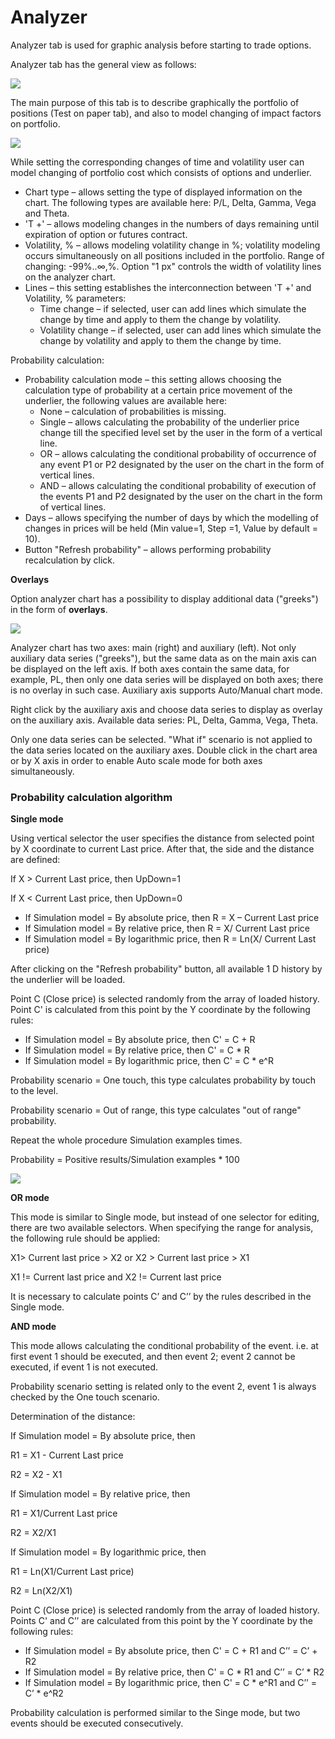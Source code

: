 # Analyzer

Analyzer tab is used for graphic analysis before starting to trade options.

Analyzer tab has the general view as follows:

![](../../../.gitbook/assets/analyzer%20%281%29.jpg)

The main purpose of this tab is to describe graphically the portfolio of positions \(Test on paper tab\), and also to model changing of impact factors on portfolio.

![](../../../.gitbook/assets/calculator.png)

While setting the corresponding changes of time and volatility user can model changing of portfolio cost which consists of options and underlier.

* Chart type – allows setting the type of displayed information on the chart. The following types are available here: P/L, Delta, Gamma, Vega and Theta.
* 'T +' – allows modeling changes in the numbers of days remaining until expiration of option or futures contract.
* Volatility, % – allows modeling volatility change in %; volatility modeling occurs simultaneously on all positions included in the portfolio. Range of changing: -99%..∞,%. Option "1 px" controls the width of volatility lines on the analyzer chart.
* Lines – this setting establishes the interconnection between 'T +' and Volatility, % parameters:
  * Time change – if selected, user can add lines which simulate the change by time and apply to them the change by volatility.
  * Volatility change – if selected, user can add lines which simulate the change by volatility and apply to them the change by time.

Probability calculation:

* Probability calculation mode – this setting allows choosing the calculation type of probability at a certain price movement of the underlier, the following values are available here:
  * None – calculation of probabilities is missing.
  * Single – allows calculating the probability of the underlier price change till the specified level set by the user in the form of a vertical line.
  * OR – allows calculating the conditional probability of occurrence of any event P1 or P2 designated by the user on the chart in the form of vertical lines.
  * AND – allows calculating the conditional probability of execution of the events P1 and P2 designated by the user on the chart in the form of vertical lines.
* Days – allows specifying the number of days by which the modelling of changes in prices will be held \(Min value=1, Step =1, Value by default = 10\).
* Button "Refresh probability" – allows performing probability recalculation by click.

**Overlays**

Option analyzer chart has a possibility to display additional data \("greeks"\) in the form of **overlays**.

![](../../../.gitbook/assets/gamma.png)

Analyzer chart has two axes: main \(right\) and auxiliary \(left\). Not only auxiliary data series \("greeks"\), but the same data as on the main axis can be displayed on the left axis. If both axes contain the same data, for example, PL, then only one data series will be displayed on both axes; there is no overlay in such case. Auxiliary axis supports Auto/Manual chart mode.

Right click by the auxiliary axis and choose data series to display as overlay on the auxiliary axis. Available data series: PL, Delta, Gamma, Vega, Theta.

Only one data series can be selected. "What if" scenario is not applied to the data series located on the auxiliary axes. Double click in the chart area or by X axis in order to enable Auto scale mode for both axes simultaneously.

### **Probability calculation algorithm**

**Single mode**

Using vertical selector the user specifies the distance from selected point by X coordinate to current Last price. After that, the side and the distance are defined:

If X &gt; Current Last price, then UpDown=1

If X &lt; Current Last price, then UpDown=0

* If Simulation model = By absolute price, then R = X – Current Last price
* If Simulation model = By relative price, then R = X/ Current Last price
* If Simulation model = By logarithmic price, then R = Ln\(X/ Current Last price\)

After clicking on the "Refresh probability" button, all available 1 D history by the underlier will be loaded.

Point С \(Close price\) is selected randomly from the array of loaded history. Point C' is calculated from this point by the Y coordinate by the following rules:

* If Simulation model = By absolute price, then С' = C + R
* If Simulation model = By relative price, then С' = C \* R
* If Simulation model = By logarithmic price, then С' = C \* e^R

Probability scenario = One touch, this type calculates probability by touch to the level.

Probability scenario = Out of range, this type calculates "out of range" probability.

Repeat the whole procedure Simulation examples times.

Probability = Positive results/Simulation examples \* 100

![](../../../.gitbook/assets/probability.png)

**OR mode**

This mode is similar to Single mode, but instead of one selector for editing, there are two available selectors. When specifying the range for analysis, the following rule should be applied:

X1&gt; Current last price &gt; X2 or X2 &gt; Current last price &gt; X1

X1 != Current last price and X2 != Current last price

It is necessary to calculate points C’ and C’’ by the rules described in the Single mode.

**AND mode**

This mode allows calculating the conditional probability of the event. i.e. at first event 1 should be executed, and then event 2; event 2 cannot be executed, if event 1 is not executed.

Probability scenario setting is related only to the event 2, event 1 is always checked by the One touch scenario.

Determination of the distance:

If Simulation model = By absolute price, then

R1 = X1 - Current Last price

R2 = X2 - X1

If Simulation model = By relative price, then

R1 = X1/Current Last price

R2 = X2/X1

If Simulation model = By logarithmic price, then

R1 = Ln\(X1/Current Last price\)

R2 = Ln\(X2/X1\)

Point С \(Close price\) is selected randomly from the array of loaded history. Points C' and C’’ are calculated from this point by the Y coordinate by the following rules:

* If Simulation model = By absolute price, then С' = C + R1 and C’’ = C’ + R2
* If Simulation model = By relative price, then С' = C \* R1 and С’’ = C’ \* R2
* If Simulation model = By logarithmic price, then С' = C \* e^R1 and С’’ = C’ \* e^R2

Probability calculation is performed similar to the Singe mode, but two events should be executed consecutively.
